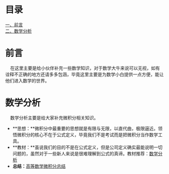 # 目录</br>

[一、前言](#1)<br>
[二、数学分析](#2)<br>


<h1 id='1'>前言</h1>
&nbsp;&nbsp;&nbsp;&nbsp;在这里主要是给小伙伴补充一些数学知识，对于数学大牛来说可以无视，如有诠释不正确的地方还请多多包涵，毕竟这里主要是为数学小白提供一点方便，能让他们进入数学的世界。<br>

<h1 id='1'>数学分析</h1>

&nbsp;&nbsp;&nbsp;&nbsp;数学分析主要是给大家补充微积分相关知识。<br>

* **思想：**微积分中最重要的思想就是有限与无限，以直代曲，极限逼近。领悟微积分的核心不在于公式定义，毕竟我们不是考试而是把微积分当作数学工具。<br>
* **教材：**虽说我们的目的不是在公式定义，但是公司定义确实最能说明一切问题的，虽然对于一些新人来说是很难理解到公式的真谛。教材推荐：<a href="https://baike.baidu.com/item/数学分析第四版上册/12447680?fr=aladdin">数学分析</a><br>
* **总结：**<a href="http://www.docin.com/p-1185940975.html">高等数学微积分总结</a><br>